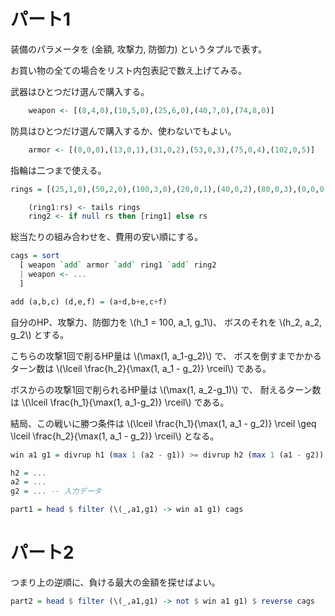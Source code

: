 # パート1

装備のパラメータを (金額, 攻撃力, 防御力) というタプルで表す。

お買い物の全ての場合をリスト内包表記で数え上げてみる。

武器はひとつだけ選んで購入する。

```haskell
    weapon <- [(8,4,0),(10,5,0),(25,6,0),(40,7,0),(74,8,0)]
```

防具はひとつだけ選んで購入するか、使わないでもよい。

```haskell
    armor <- [(0,0,0),(13,0,1),(31,0,2),(53,0,3),(75,0,4),(102,0,5)]
```

指輪は二つまで使える。

```haskell
rings = [(25,1,0),(50,2,0),(100,3,0),(20,0,1),(40,0,2),(80,0,3),(0,0,0)]

    (ring1:rs) <- tails rings
    ring2 <- if null rs then [ring1] else rs
```

総当たりの組み合わせを、費用の安い順にする。

```haskell
cags = sort
  [ weapon `add` armor `add` ring1 `add` ring2
  | weapon <- ...
  ]

add (a,b,c) (d,e,f) = (a+d,b+e,c+f)
```

自分のHP、攻撃力、防御力を \\(h_1 = 100, a_1, g_1\\)、
ボスのそれを \\(h_2, a_2, g_2\\) とする。

こちらの攻撃1回で削るHP量は \\(\max(1, a_1-g_2)\\) で、
ボスを倒すまでかかるターン数は \\(\lceil \frac{h_2}{\max(1, a_1 - g_2)} \rceil\\) である。

ボスからの攻撃1回で削られるHP量は \\(\max(1, a_2-g_1)\\) で、
耐えるターン数は \\(\lceil \frac{h_1}{\max(1, a_1-g_2)} \rceil\\) である。

結局、この戦いに勝つ条件は
\\(\lceil \frac{h_1}{\max(1, a_1 - g_2)} \rceil \geq \lceil \frac{h_2}{\max(1, a_1 - g_2)} \rceil\\)
となる。

```haskell
win a1 g1 = divrup h1 (max 1 (a2 - g1)) >= divrup h2 (max 1 (a1 - g2))

h2 = ...
a2 = ...
g2 = ... -- 入力データ

part1 = head $ filter (\(_,a1,g1) -> win a1 g1) cags
```

# パート2

つまり上の逆順に、負ける最大の金額を探せばよい。

```haskell
part2 = head $ filter (\(_,a1,g1) -> not $ win a1 g1) $ reverse cags
```

<!--
一般論で言えば `filter ... . reverse` は
`filter` で要素を減らしてから `reverse` する方がお得かもしれないが、
もしここで `win` の計算がとても重いような場合は、先に `reverse` する方がマシなので、
効率的なプログラムの構造は一意ではないぞ、とエディタのアシストに言いたい。
-->
